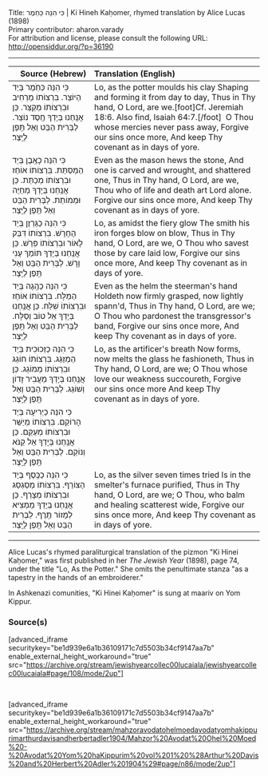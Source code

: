 <html>
<head></head>
<body>
Title: כִּי הִנֵּה כַּחֹֽמֶר | Ki Hineh Kaḥomer, rhymed translation by Alice Lucas (1898)<br />
Primary contributor: aharon.varady<br />
For attribution and license, please consult the following URL: <a href="http://opensiddur.org/?p=36190">http://opensiddur.org/?p=36190</a>
<p />
<hr />

<table style="margin-left: auto;margin-right: auto;" class="draggable">
<thead><tr><th id="x" style="text-align: right;">Source (Hebrew)</th><th style="text-align: left;">Translation (English)</th></tr></thead>
<tbody>
<tr><td style="vertical-align:top;">
<div class="liturgy"><span lang="he">
כִּי הִנֵּה כַּחֹֽמֶר בְּיַד הַיּוֹצֵר. 
בִּרְצוֹתוֹ מַרְחִיב וּבִרְצוֹתוֹ מְקַצֵּר.
כֵּן אֲנַֽחְנוּ בְּיָדְךָ 
חֶֽסֶד נוֹצֵר.
לַבְּרִית הַבֵּט 
וְאַל תֵּֽפֶן לַיֵּֽצֶר׃ 
</span></div></td>
 
<td style="vertical-align:top;">
<div class="english">
Lo, as the potter moulds his clay 
Shaping and forming it from day to day, 
Thus in Thy hand, O Lord, are we.[foot]Cf. Jeremiah 18:6. Also find, Isaiah 64:7.[/foot]&nbsp;
O Thou whose mercies never pass away, 
Forgive our sins once more, 
And keep Thy covenant as in days of yore. 
</div></td></tr>


<tr><td style="vertical-align:top;">
<div class="liturgy"><span lang="he">
כִּי הִנֵּה כָאֶֽבֶן בְּיַד הַמְּסַתֵּת.
בִּרְצוֹתוֹ אוֹחֵז וּבִרְצוֹתוֹ מְכַתֵּת.
כֵּן אֲנַֽחְנוּ בְּיָדְךָ 
מְחַיֶּה וּמְמוֹתֵת.
לַבְּרִית הַבֵּט 
וְאַל תֵּֽפֶן לַיֵּֽצֶר׃ 
</span></div></td>
 
<td style="vertical-align:top;">
<div class="english">
Even as the mason hews the stone, 
And one is carved and wrought, and shattered one, 
Thus in Thy hand, O Lord, are we, 
Thou who of life and death art Lord alone. 
Forgive our sins once more, 
And keep Thy covenant as in days of yore. 
</div></td></tr>


<tr><td style="vertical-align:top;">
<div class="liturgy"><span lang="he">
כִּי הִנֵּה כַגַּרְזֶן בְּיַד הֶחָרָשׁ.
בִּרְצוֹתוֹ דִּבֵּק לָאוֹר וּבִרְצוֹתוֹ פֵּרַשׁ.
כֵּן אֲנַֽחְנוּ בְּיָדְךָ 
תּוֹמֵךְ עָנִי וָרָשׁ.
לַבְּרִית הַבֵּט 
וְאַל תֵּֽפֶן לַיֵּֽצֶר׃ 
</span></div></td>
 
<td style="vertical-align:top;">
<div class="english">
Lo, as amidst the fiery glow 
The smith his iron forges blow on blow, 
Thus in Thy hand, O Lord, are we, 
O Thou who savest those by care laid low, 
Forgive our sins once more, 
And keep Thy covenant as in days of yore.
</div></td></tr>


<tr><td style="vertical-align:top;">
<div class="liturgy"><span lang="he">
כִּי הִנֵּה כַהֶֽגֶה בְּיַד הַמַּלָּח.
בִּרְצוֹתוֹ אוֹחֵז וּבִרְצוֹתוֹ שִׁלַּח.
כֵּן אֲנַֽחְנוּ בְּיָדְךָ 
אֵל טוֹב וְסַלָּח.
לַבְּרִית הַבֵּט 
וְאַל תֵּֽפֶן לַיֵּֽצֶר׃ 
</span></div></td>
 
<td style="vertical-align:top;">
<div class="english">
Even as the helm the steerman's hand 
Holdeth now firmly grasped, now lightly spann'd, 
Thus in Thy hand, O Lord, are we; 
O Thou who pardonest the transgressor's band, 
Forgive our sins once more, 
And keep Thy covenant as in days of yore.
</div></td></tr>


<tr><td style="vertical-align:top;">
<div class="liturgy"><span lang="he">
כִּי הִנֵּה כַזְּכוּכִית בְּיַד הַמְזַגֵּג.
בִּרְצוֹתוֹ חוֹגֵג וּבִרְצוֹתוֹ מְמוֹגֵג.
כֵּן אֲנַֽחְנוּ בְּיָדְךָ 
מַעֲבִיר זָדוֹן וְשׁוֹגֵג.
לַבְּרִית הַבֵּט 
וְאַל תֵּֽפֶן לַיֵּֽצֶר׃ 
</span></div></td>
 
<td style="vertical-align:top;">
<div class="english">
Lo, as the artificer's breath 
Now forms, now melts the glass he fashioneth, 
Thus in Thy hand, O Lord, are we; 
O Thou whose love our weakness succoureth, 
Forgive our sins once more 
And keep Thy covenant as in days of yore.
</div></td></tr>


<tr><td style="vertical-align:top;">
<div class="liturgy"><span lang="he">
כִּי הִנֵּה כַיְרִיעָה בְּיַד הָרוֹקֵם.
בִּרְצוֹתוֹ מְיַשֵּׁר וּבִרְצוֹתוֹ מְעַקֵּם.
כֵּן אֲנַֽחְנוּ בְּיָדְךָ 
אֵל קַנֹּא וְנוֹקֵם.
לַבְּרִית הַבֵּט 
וְאַל תֵּֽפֶן לַיֵּֽצֶר׃ 
</span></div></td>
 
<td style="vertical-align:top;">
<div class="english">

</div></td></tr>


<tr><td style="vertical-align:top;">
<div class="liturgy"><span lang="he">
כִּי הִנֵּה כַכֶּֽסֶף בְּיַד הַצּוֹרֵף.
בִּרְצוֹתוֹ מְסַגְסֵג וּבִרְצוֹתוֹ מְצָרֵף.
כֵּן אֲנַֽחְנוּ בְּיָדְךָ 
מַמְצִיא לְמָזוֹר תֶּֽרֶף.
לַבְּרִית הַבֵּט 
וְאַל תֵּֽפֶן לַיֵּֽצֶר׃
</span></div></td>
 
<td style="vertical-align:top;">
<div class="english">
Lo, as the silver seven times tried 
Is in the smelter's furnace purified, 
Thus in Thy hand, O Lord, are we; 
O Thou, who balm and healing scatterest wide, 
Forgive our sins once more, 
And keep Thy covenant as in days of yore. 
</div></td></tr>
</tbody></table>

<hr />

Alice Lucas's rhymed paraliturgical translation of the pizmon "Ki Hinei Kaḥomer," was first published in her <em>The Jewish Year</em> (1898), page 74, under the title "Lo, As the Potter." She omits the penultimate stanza "as a tapestry in the hands of an embroiderer."

In Ashkenazi comunities, "Ki Hinei Kaḥomer" is sung at maariv on Yom Kippur. 

<h3>Source(s)</h3>

[advanced_iframe securitykey="be1d939e6a1b36109171c7d5503b34cf9147aa7b" enable_external_height_workaround="true" src="https://archive.org/stream/jewishyearcollec00lucaiala/jewishyearcollec00lucaiala#page/108/mode/2up"]

&nbsp;

[advanced_iframe securitykey="be1d939e6a1b36109171c7d5503b34cf9147aa7b" enable_external_height_workaround="true" src="https://archive.org/stream/mahzoravodatohelmoedavodatyomhakippurimarthurdavisandherbertadler1904/Mahzor%20Avodat%20Ohel%20Moed%20-%20Avodat%20Yom%20haKippurim%20vol%201%20%28Arthur%20Davis%20and%20Herbert%20Adler%201904%29#page/n86/mode/2up"]

&nbsp;
</body>
</html>